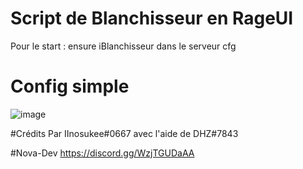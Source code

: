 # Script de Blanchisseur en RageUI
Pour le start : ensure iBlanchisseur dans le serveur cfg

# Config simple
![image](https://user-images.githubusercontent.com/83782101/223512926-278fb9c6-3f86-400a-8685-ae6ed9758fdf.png)

#Crédits
Par IInosukee#0667 avec l'aide de DHZ#7843

#Nova-Dev
https://discord.gg/WzjTGUDaAA
